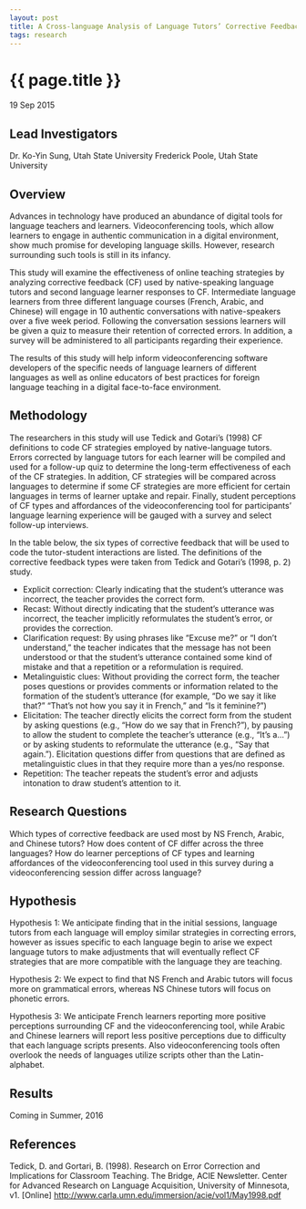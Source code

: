 ```yaml
---
layout: post
title: A Cross-language Analysis of Language Tutors’ Corrective Feedback and Learners’ Uptake and Repair when Learning via Videoconferencing Tool, Utah State University
tags: research
---
```


# {{ page.title }}

 19 Sep 2015

## Lead Investigators

Dr. Ko-Yin Sung, Utah State University
Frederick Poole, Utah State University

## Overview

Advances in technology have produced an abundance of digital tools for language teachers and learners. Videoconferencing tools, which allow learners to engage in authentic communication in a digital environment, show much promise for developing language skills. However, research surrounding such tools is still in its infancy.

This study will examine the effectiveness of online teaching strategies by analyzing corrective feedback (CF) used by native-speaking language tutors and second language learner responses to CF. Intermediate language learners from three different language courses (French, Arabic, and Chinese) will engage in 10 authentic conversations with native-speakers over a five week period. Following the conversation sessions learners will be given a quiz to measure their retention of corrected errors. In addition, a survey will be administered to all participants regarding their experience.  

The results of this study will help inform videoconferencing software developers of the specific needs of language learners of different languages as well as online educators of best practices for foreign language teaching in a digital face-to-face environment.


## Methodology

The researchers in this study will use Tedick and Gotari’s (1998) CF definitions to code CF strategies employed by native-language tutors. Errors corrected by language tutors for each learner will be compiled and used for a follow-up quiz to determine the long-term effectiveness of each of the CF strategies. In addition, CF strategies will be compared across languages to determine if some CF strategies are more efficient for certain languages in terms of learner uptake and repair. Finally, student perceptions of CF types and affordances of the videoconferencing tool for participants’ language learning experience will be gauged with a survey and select follow-up interviews.

In the table below, the six types of corrective feedback that will be used to code the tutor-student interactions are listed. The definitions of the corrective feedback types were taken from Tedick and Gotari’s (1998, p. 2) study. 

* Explicit correction: Clearly indicating that the student’s utterance was incorrect, the teacher provides the correct form.
* Recast: Without directly indicating that the student’s utterance was incorrect, the teacher implicitly reformulates the student’s error, or provides the correction.
* Clarification request: By using phrases like “Excuse me?” or “I don’t understand,” the teacher indicates that the message has not been understood or that the student’s utterance contained some kind of mistake and that a repetition or a reformulation is required.
* Metalinguistic clues: Without providing the correct form, the teacher poses questions or provides comments or information related to the formation of the student’s utterance (for example, “Do we say it like that?” “That’s not how you say it in French,” and “Is it feminine?”)
* Elicitation: The teacher directly elicits the correct form from the student by asking questions (e.g., “How do we say that in French?”), by pausing to allow the student to complete the teacher’s utterance (e.g., “It’s a…”) or by asking students to reformulate the utterance (e.g., “Say that again.”). Elicitation questions differ from questions that are defined as metalinguistic clues in that they require more than a yes/no response.
* Repetition: The teacher repeats the student’s error and adjusts intonation to draw student’s attention to it.

## Research Questions

Which types of corrective feedback are used most by NS French, Arabic, and Chinese tutors? How does content of CF differ across the three languages? How do learner perceptions of CF types and learning affordances of the videoconferencing tool used in this survey during a videoconferencing session differ across language?

## Hypothesis

Hypothesis 1: We anticipate finding that in the initial sessions, language tutors from each language will employ similar strategies in correcting errors, however as issues specific to each language begin to arise we expect language tutors to make adjustments that will eventually reflect CF strategies that are more compatible with the language they are teaching. 

Hypothesis 2: We expect to find that NS French and Arabic tutors will focus more on grammatical errors, whereas NS Chinese tutors will focus on phonetic errors.

Hypothesis 3: We anticipate French learners reporting more positive perceptions surrounding CF and the videoconferencing tool, while Arabic and Chinese learners will report less positive perceptions due to difficulty that each language scripts presents. Also videoconferencing tools often overlook the needs of languages utilize scripts other than the Latin-alphabet.

## Results

Coming in Summer, 2016

## References

Tedick, D. and Gortari, B. (1998). Research on Error Correction and Implications for 	Classroom Teaching. The Bridge, ACIE Newsletter. Center for Advanced Research on 	Language Acquisition, University of Minnesota, v1. [Online] http://www.carla.umn.edu/immersion/acie/vol1/May1998.pdf